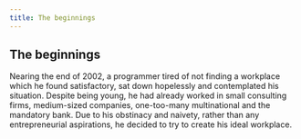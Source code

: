 ```yaml
---
title: The beginnings
---
```

## The beginnings
Nearing the end of 2002, a  programmer tired of not finding a workplace which he found satisfactory, sat down hopelessly and contemplated his situation. Despite being young, he had already worked in small consulting firms, medium-sized companies, one-too-many multinational and the mandatory bank. Due to his obstinacy and naivety, rather than any entrepreneurial aspirations, he decided to try to create his ideal workplace.
